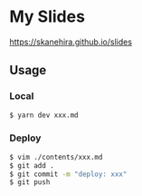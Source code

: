 # My Slides
https://skanehira.github.io/slides

## Usage

### Local

```sh
$ yarn dev xxx.md
```

### Deploy
```sh
$ vim ./contents/xxx.md
$ git add .
$ git commit -m "deploy: xxx"
$ git push
```
